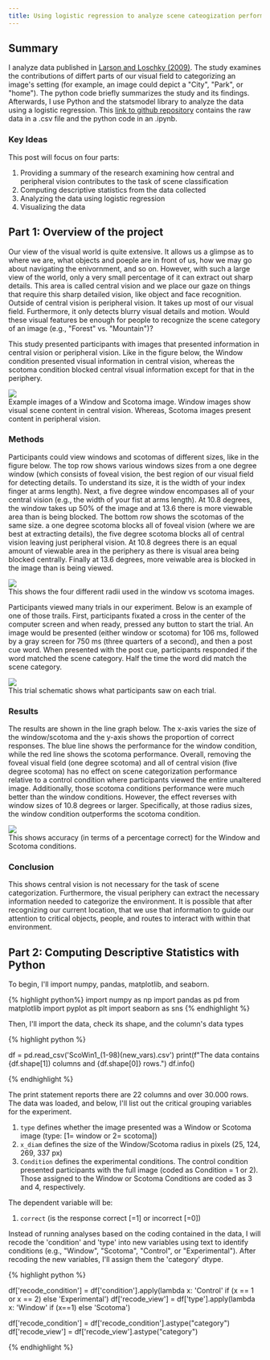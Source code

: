 ```yaml
---
title: Using logistic regression to analyze scene cateogization performance between central vs. peripheral visual fields
---
```


## Summary

I analyze data published in [Larson and Loschky (2009)](https://jov.arvojournals.org/article.aspx?articleid=2122327).  The study examines the contributions of differt parts of our visual field to categorizing an image's setting (for example, an image could depict a "City", "Park", or "home").  The python code briefly summarizes the study and its findings.  Afterwards, I use Python and the statsmodel library to analyze the data using a logistic regression.  This [link to github repository](https://github.com/adam-m-larson/Logistic-Regression-Analysis-with-Larson-and-Loschky-2009-) contains the raw data in a .csv file and the python code in an .ipynb.

### Key Ideas

This post will focus on four parts:

1. Providing a summary of the research examining how central and peripheral vision contributes to the task of scene classification
2. Computing descriptive statistics from the data collected
3. Analyzing the data using logistic regression
4. Visualizing the data

## Part 1: Overview of the project

Our view of the visual world is quite extensive. It allows us a glimpse as to where we are, what objects and poeple are in front of us, how we may go about navigating the enivornment, and so on. However, with such a large view of the world, only a very small percentage of it can extract out sharp details. This area is called central vision and we place our gaze on things that require this sharp detailed vision, like object and face recognition. Outside of central vision is peripheral vision. It takes up most of our visual field. Furthermore, it only detects blurry visual details and motion. Would these visual features be enough for people to recognize the scene category of an image (e.g., "Forest" vs. "Mountain")?

This study presented participants with images that presented information in central vision or peripheral vision. Like in the figure below, the Window condition presented visual information in central vision, whereas the scotoma condition blocked central visual information except for that in the periphery.

<div class="card mb-3">
    <img class="card-img-top" src="/theme/img/ScoWin_img/m_jov-9-10-6-fig002.jpeg"/>
    <div class="card-body bg-light">
        <div class="card-text">
            Example images of a Window and Scotoma image.  Window images show visual scene content in central vision.  Whereas, Scotoma images present content in peripheral vision.
        </div>
    </div>
</div>

### Methods

Participants could view windows and scotomas of different sizes, like in the figure below.  The top row shows various windows sizes from a one degree window (which consists of foveal vision, the best region of our visual field for detecting details.  To understand its size, it is the width of your index finger at arms length).  Next, a five degree window encompases all of your central vision (e.g., the width of your fist at arms length).  At 10.8 degrees, the window takes up 50% of the image and at 13.6 there is more viewable area than is being blocked.  The bottom row shows the scotomas of the same size.  a one degree scotoma blocks all of foveal vision (where we are best at extracting details), the five degree scotoma blocks all of central vision leaving just peripheral vision.  At 10.8 degrees there is an equal amount of viewable area in the periphery as there is visual area being blocked centrally.  Finally at 13.6 degrees, more veiwable area is blocked in the image than is being viewed. 

<div class="card mb-3">
    <img class="card-img-top" src="/theme/img/ScoWin_img/m_jov-9-10-6-fig003.jpeg"/>
    <div class="card-body bg-light">
        <div class="card-text">
            This shows the four different radii used in the window vs scotoma images.
        </div>
    </div>
</div>

Participants viewed many trials in our experiment.  Below is an example of one of those trails.  First, participants fixated a cross in the center of the computer screen and when ready, pressed any button to start the trial.  An image would be presented (either window or scotoma) for 106 ms, followed by a gray screen for 750 ms (three quarters of a second), and then a post cue word.  When presented with the post cue, participants responded if the word matched the scene category.  Half the time the word did match the scene category.  

<div class="card mb-3">
    <img class="card-img-top" src="/theme/img/ScoWin_img/m_jov-9-10-6-fig004.jpeg"/>
    <div class="card-body bg-light">
        <div class="card-text">
            This trial schematic shows what participants saw on each trial.
        </div>
    </div>
</div>

### Results

The results are shown in the line graph below.  The x-axis varies the size of the window/scotoma and the y-axis shows the proportion of correct responses.  The blue line shows the performance for the window condition, while the red line shows the scotoma performance.  Overall, removing the foveal visual field (one degree scotoma) and all of central vision (five degree scotoma) has no effect on scene categorization performance relative to a control condition where participants viewed the entire unaltered image.  Additionally, those scotoma conditions performance were much better than the window conditions.  However, the effect reverses with window sizes of 10.8 degrees or larger.  Specifically, at those radius sizes, the  window condition outperforms the scotoma condition. 

<div class="card mb-3">
    <img class="card-img-top" src="/theme/img/ScoWin_img/m_jov-9-10-6-fig005.jpeg"/>
    <div class="card-body bg-light">
        <div class="card-text">
            This shows accuracy (in terms of a percentage correct) for the Window and Scotoma conditions. 
        </div>
    </div>
</div>

### Conclusion

This shows central vision is not necessary for the task of scene categorization.  Furthermore, the visual periphery can extract the necessary information needed to categorize the environment.  It is possible that after recognizing our current location, that we use that information to guide our attention to critical objects, people, and routes to interact with within that environment.

## Part 2: Computing Descriptive Statistics with Python

To begin, I'll import numpy, pandas, matplotlib, and seaborn.

{% highlight python%}
import numpy as np
import pandas as pd
from matplotlib import pyplot as plt
import seaborn as sns
{% endhighlight %}

Then, I'll import the data, check its shape, and the column's data types

{% highlight python %}

df = pd.read_csv('ScoWin1_(1-98)(new_vars).csv')
print(f"The data contains {df.shape[1]) columns and {df.shape[0]} rows.")
df.info()

{% endhighlight %}

The print statement reports there are 22 columns and over 30.000 rows.  The data was loaded, and below, I'll list out the critical grouping variables for the experiment.

1. `type` defines whether the image presented was a Window or Scotoma image (type: [1= window or 2= scotoma])
2. `x_diam` defines the size of the Window/Scotoma radius in pixels (25, 124, 269, 337 px)
3. `Condition` defines the experimental conditions.  The control condition presented participants with the full image (coded as Condition = 1 or 2).  Those assigned to the Window or Scotoma Conditions are coded as 3 and 4, respectively.

The dependent variable will be:
1. `correct` (is the response correct [=1] or incorrect [=0])

Instead of running analyses based on the coding contained in the data, I will recode the 'condition' and 'type' into new variables using text to identify conditions (e.g., "Window", "Scotoma", "Control", or "Experimental").  After recoding the new variables, I'll assign them the 'category' dtype. 

{% highlight python %}

df['recode_condition'] = df['condition'].apply(lambda x: 'Control' if (x == 1 or x == 2) else 'Experimental')
df['recode_view'] = df['type'].apply(lambda x: 'Window' if (x==1) else 'Scotoma')

df['recode_condition'] = df['recode_condition'].astype("category")
df['recode_view'] = df['recode_view'].astype("category")

{% endhighlight %}
